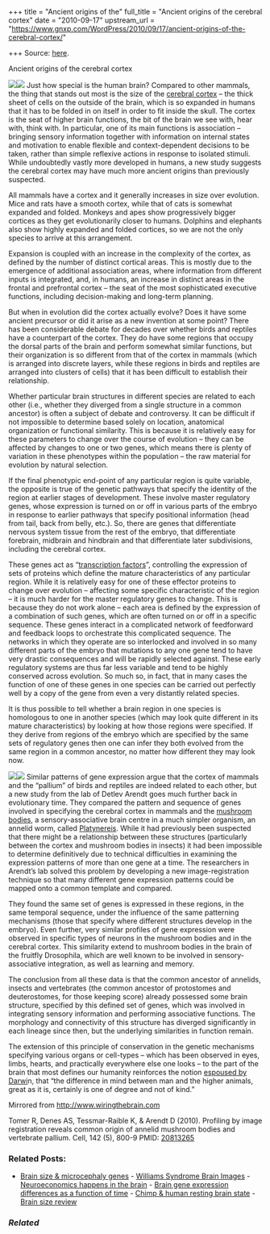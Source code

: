 +++
title = "Ancient origins of the"
full_title = "Ancient origins of the cerebral cortex"
date = "2010-09-17"
upstream_url = "https://www.gnxp.com/WordPress/2010/09/17/ancient-origins-of-the-cerebral-cortex/"

+++
Source: [here](https://www.gnxp.com/WordPress/2010/09/17/ancient-origins-of-the-cerebral-cortex/).

Ancient origins of the cerebral cortex

[![](https://i0.wp.com/3.bp.blogspot.com/_MyFAOEj9GKk/TJNmVWnYTjI/AAAAAAAAAGw/AsDl6d-oUVc/s320/evolutioncompare.gif?w=640)![](https://i0.wp.com/3.bp.blogspot.com/_MyFAOEj9GKk/TJNmVWnYTjI/AAAAAAAAAGw/AsDl6d-oUVc/s320/evolutioncompare.gif?w=640)](https://i0.wp.com/3.bp.blogspot.com/_MyFAOEj9GKk/TJNmVWnYTjI/AAAAAAAAAGw/AsDl6d-oUVc/s1600/evolutioncompare.gif) Just how special is the human brain? Compared to other mammals, the thing that stands out most is the size of the [cerebral cortex](https://en.wikipedia.org/wiki/Cerebral_cortex) – the thick sheet of cells on the outside of the brain, which is so expanded in humans that it has to be folded in on itself in order to fit inside the skull. The cortex is the seat of higher brain functions, the bit of the brain we see with, hear with, think with. In particular, one of its main functions is association – bringing sensory information together with information on internal states and motivation to enable flexible and context-dependent decisions to be taken, rather than simple reflexive actions in response to isolated stimuli. While undoubtedly vastly more developed in humans, a new study suggests the cerebral cortex may have much more ancient origins than previously suspected.

All mammals have a cortex and it generally increases in size over evolution. Mice and rats have a smooth cortex, while that of cats is somewhat expanded and folded. Monkeys and apes show progressively bigger cortices as they get evolutionarily closer to humans. Dolphins and elephants also show highly expanded and folded cortices, so we are not the only species to arrive at this arrangement.

Expansion is coupled with an increase in the complexity of the cortex, as defined by the number of distinct cortical areas. This is mostly due to the emergence of additional association areas, where information from different inputs is integrated, and, in humans, an increase in distinct areas in the frontal and prefrontal cortex – the seat of the most sophisticated executive functions, including decision-making and long-term planning.

But when in evolution did the cortex actually evolve? Does it have some ancient precursor or did it arise as a new invention at some point? There has been considerable debate for decades over whether birds and reptiles have a counterpart of the cortex. They do have some regions that occupy the dorsal parts of the brain and perform somewhat similar functions, but their organization is so different from that of the cortex in mammals (which is arranged into discrete layers, while these regions in birds and reptiles are arranged into clusters of cells) that it has been difficult to establish their relationship.

Whether particular brain structures in different species are related to each other (i.e., whether they diverged from a single structure in a common ancestor) is often a subject of debate and controversy. It can be difficult if not impossible to determine based solely on location, anatomical organization or functional similarity. This is because it is relatively easy for these parameters to change over the course of evolution – they can be affected by changes to one or two genes, which means there is plenty of variation in these phenotypes within the population – the raw material for evolution by natural selection.

If the final phenotypic end-point of any particular region is quite variable, the opposite is true of the genetic pathways that specify the identity of the region at earlier stages of development. These involve master regulatory genes, whose expression is turned on or off in various parts of the embryo in response to earlier pathways that specify positional information (head from tail, back from belly, etc.). So, there are genes that differentiate nervous system tissue from the rest of the embryo, that differentiate forebrain, midbrain and hindbrain and that differentiate later subdivisions, including the cerebral cortex.

These genes act as “[transcription factors](https://en.wikipedia.org/wiki/Transcription_factor)”, controlling the expression of sets of proteins which define the mature characteristics of any particular region. While it is relatively easy for one of these effector proteins to change over evolution – affecting some specific characteristic of the region – it is much harder for the master regulatory genes to change. This is because they do not work alone – each area is defined by the expression of a combination of such genes, which are often turned on or off in a specific sequence. These genes interact in a complicated network of feedforward and feedback loops to orchestrate this complicated sequence. The networks in which they operate are so interlocked and involved in so many different parts of the embryo that mutations to any one gene tend to have very drastic consequences and will be rapidly selected against. These early regulatory systems are thus far less variable and tend to be highly conserved across evolution. So much so, in fact, that in many cases the function of one of these genes in one species can be carried out perfectly well by a copy of the gene from even a very distantly related species.

It is thus possible to tell whether a brain region in one species is homologous to one in another species (which may look quite different in its mature characteristics) by looking at how those regions were specified. If they derive from regions of the embryo which are specified by the same sets of regulatory genes then one can infer they both evolved from the same region in a common ancestor, no matter how different they may look now.

[![](https://i0.wp.com/4.bp.blogspot.com/_MyFAOEj9GKk/TJNmephcq6I/AAAAAAAAAG4/2rKl8s0PSTs/s320/Platynereis.jpg?w=640)![](https://i0.wp.com/4.bp.blogspot.com/_MyFAOEj9GKk/TJNmephcq6I/AAAAAAAAAG4/2rKl8s0PSTs/s320/Platynereis.jpg?w=640)](https://i0.wp.com/4.bp.blogspot.com/_MyFAOEj9GKk/TJNmephcq6I/AAAAAAAAAG4/2rKl8s0PSTs/s1600/Platynereis.jpg) Similar patterns of gene expression argue that the cortex of mammals and the “pallium” of birds and reptiles are indeed related to each other, but a new study from the lab of Detlev Arendt goes much further back in evolutionary time. They compared the pattern and sequence of genes involved in specifying the cerebral cortex in mammals and the [mushroom bodies](https://en.wikipedia.org/wiki/Mushroom_bodies), a sensory-associative brain centre in a much simpler organism, an annelid worm, called [Platynereis](http://www.nhm.ac.uk/nature-online/species-of-the-day/evolution/platynereis-dumerilii/index.html). While it had previously been suspected that there might be a relationship between these structures (particularly between the cortex and mushroom bodies in insects) it had been impossible to determine definitively due to technical difficulties in examining the expression patterns of more than one gene at a time. The researchers in Arendt’s lab solved this problem by developing a new image-registration technique so that many different gene expression patterns could be mapped onto a common template and compared.

They found the same set of genes is expressed in these regions, in the same temporal sequence, under the influence of the same patterning mechanisms (those that specify where different structures develop in the embryo). Even further, very similar profiles of gene expression were observed in specific types of neurons in the mushroom bodies and in the cerebral cortex. This similarity extend to mushroom bodies in the brain of the fruitfly Drosophila, which are well known to be involved in sensory-associative integration, as well as learning and memory.

The conclusion from all these data is that the common ancestor of annelids, insects and vertebrates (the common ancestor of protostomes and deuterostomes, for those keeping score) already possessed some brain structure, specified by this defined set of genes, which was involved in integrating sensory information and performing associative functions. The morphology and connectivity of this structure has diverged significantly in each lineage since then, but the underlying similarities in function remain.

The extension of this principle of conservation in the genetic mechanisms specifying various organs or cell-types – which has been observed in eyes, limbs, hearts, and practically everywhere else one looks – to the part of the brain that most defines our humanity reinforces the notion [espoused by Darwi](https://en.wikipedia.org/wiki/The_Descent_of_Man,_and_Selection_in_Relation_to_Sex)n, that “the difference in mind between man and the higher animals, great as it is, certainly is one of degree and not of kind.”

Mirrored from http://www.wiringthebrain.com

Tomer R, Denes AS, Tessmar-Raible K, & Arendt D (2010). Profiling by image registration reveals common origin of annelid mushroom bodies and vertebrate pallium. Cell, 142 (5), 800-9 PMID: [20813265](http://www.ncbi.nlm.nih.gov/pubmed/20813265)

### Related Posts:

- [Brain size & microcephaly
  genes](https://www.gnxp.com/WordPress/2009/12/21/brain-size-microcephaly-genes/) - [Williams Syndrome Brain
  Images](https://www.gnxp.com/WordPress/2005/04/22/williams-syndrome-brain-images/) - [Neuroeconomics happens in the
  brain](https://www.gnxp.com/WordPress/2009/04/15/neuroeconomics-happens-in-the-brain/) - [Brain gene expression differences as a function of
  time](https://www.gnxp.com/WordPress/2009/03/23/brain-gene-expression-differences-as-a-function-of-time/) - [Chimp & human resting brain
  state](https://www.gnxp.com/WordPress/2007/10/16/chimp-human-resting-brain-state/) - [Brain size
  review](https://www.gnxp.com/WordPress/2007/01/08/brain-size-review/)

### *Related*

[](https://www.addtoany.com/add_to/facebook?linkurl=https%3A%2F%2Fwww.gnxp.com%2FWordPress%2F2010%2F09%2F17%2Fancient-origins-of-the-cerebral-cortex%2F&linkname=Ancient%20origins%20of%20the%20cerebral%20cortex "Facebook")[](https://www.addtoany.com/add_to/twitter?linkurl=https%3A%2F%2Fwww.gnxp.com%2FWordPress%2F2010%2F09%2F17%2Fancient-origins-of-the-cerebral-cortex%2F&linkname=Ancient%20origins%20of%20the%20cerebral%20cortex "Twitter")[](https://www.addtoany.com/add_to/email?linkurl=https%3A%2F%2Fwww.gnxp.com%2FWordPress%2F2010%2F09%2F17%2Fancient-origins-of-the-cerebral-cortex%2F&linkname=Ancient%20origins%20of%20the%20cerebral%20cortex "Email")[](https://www.addtoany.com/share)
